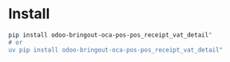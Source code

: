 # Install

```bash
pip install odoo-bringout-oca-pos-pos_receipt_vat_detail"
# or
uv pip install odoo-bringout-oca-pos-pos_receipt_vat_detail"
```
